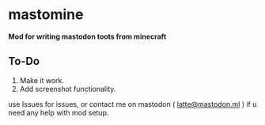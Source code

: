 # mastomine
**Mod for writing mastodon toots from minecraft**
## To-Do
1. Make it work.
2. Add screenshot functionality.

use Issues for issues, or contact me on mastodon ( latte@mastodon.ml ) if u need any help with mod setup.
